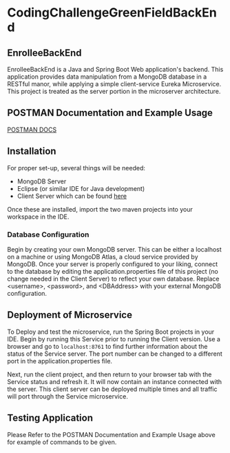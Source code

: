 # CodingChallengeGreenFieldBackEnd

## EnrolleeBackEnd
EnrolleeBackEnd is a Java and Spring Boot Web application's backend. This application provides data manipulation from a MongoDB database in a RESTful manor, while applying a simple client-service Eureka Microservice. This project is treated as the server portion in the microserver architecture.

## POSTMAN Documentation and Example Usage
[POSTMAN DOCS](https://documenter.getpostman.com/view/11861886/TVRrV4QX)

## Installation
For proper set-up, several things will be needed: 
- MongoDB Server
- Eclipse (or similar IDE for Java development)
- Client Server which can be found [here](https://github.com/markrubio632/GreenFieldClientServer/tree/master/CodingChallengeGreenFieldBackEnd)

Once these are installed, import the two maven projects into your workspace in the IDE.

### Database Configuration
Begin by creating your own MongoDB server. This can be either a localhost on a machine or using MongoDB Atlas, a cloud service provided by MongoDB. Once your server is properly configured to your liking, connect to the database by editing the application.properties file of this project (no change needed in the Client Server) to reflect your own database. Replace \<username\>, \<password\>, and \<DBAddress\> with your external MongoDB configuration.

## Deployment of Microservice
To Deploy and test the microservice, run the Spring Boot projects in your IDE. Begin by running this Service prior to running the Client version. Use a browser and go to `localhost:8761` to find further information about the status of the Service server. The port number can be changed to a different port in the application.properties file.

Next, run the client project, and then return to your browser tab with the Service status and refresh it. It will now contain an instance connected with the server. This client server can be deployed multiple times and all traffic will port through the Service microservice.

## Testing Application
Please Refer to the POSTMAN Documentation and Example Usage above for example of commands to be given.
